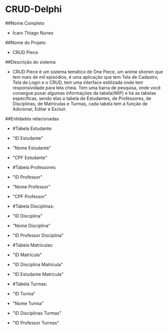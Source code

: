 # CRUD-Delphi

##Nome Completo
- Ícaro Thiago Nunes

##Nome do Projeto
- CRUD Piece

##Descrição do sistema
- CRUD Piece é um sistema temático de One Piece, um anime shonen que tem mais de mil episódios, é uma aplicação que tem Tela de Cadastro, Tela de Login e o CRUD, tem uma interface estilizada onde tem responsividade para tela cheia. Tem uma barra de pesquisa, onde você consegue puxar algumas informações da tabela(WIP) e há as tabelas específicas, sendo elas a tabela de Estudantes, de Professores, de Disciplinas, de Matrículas e Turmas, cada tabela tem a função de Adicionar, Editar e Excluir.

##Entidades relacionadas
- #Tabela Estudante:
- "ID Estudante"
- "Nome Estudante"
- "CPF Estudante"
  
- #Tabela Professores:
- "ID Professor"
- "Nome Professor"
- "CPF Professor"

- #Tabela Disciplinas:
- "ID Disciplina"
- "Nome Disciplina"
- "ID Professor Disciplina"

- #Tabela Matriculas:
- "ID Matrícula"
- "ID Disciplina Matricula"
- "ID Estudante Matricula"

- #Tabela Turmas:
- "ID Turma"
- "Nome Turma"
- "ID Disciplinas Turmas"
- "ID Professor Turmas"

